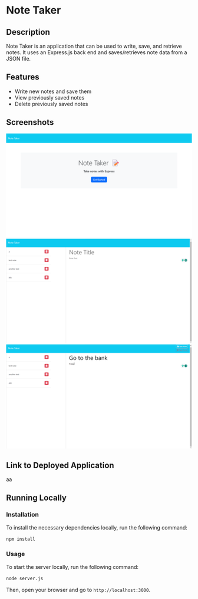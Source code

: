 # Note Taker

## Description

Note Taker is an application that can be used to write, save, and retrieve notes. It uses an Express.js back end and saves/retrieves note data from a JSON file.

## Features

- Write new notes and save them
- View previously saved notes
- Delete previously saved notes

## Screenshots

![Index page](ss-index.png)
![Notes list](ss-notes-1.png)
![Add a note](ss-notes-2.png)

## Link to Deployed Application

aa

## Running Locally

### Installation

To install the necessary dependencies locally, run the following command:

```bash
npm install
```

### Usage

To start the server locally, run the following command:

```bash
node server.js
```

Then, open your browser and go to `http://localhost:3000`.
